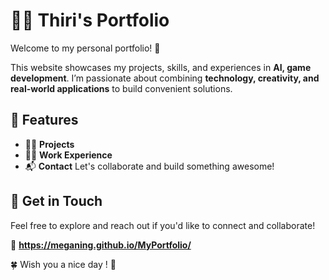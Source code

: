 # 🏄‍♀️ Thiri's Portfolio

Welcome to my personal portfolio! 👋  

This website showcases my projects, skills, and experiences in **AI, game development**. I’m passionate about combining **technology, creativity, and real-world applications** to build convenient solutions.  

## 🌟 Features  
- 🧚‍♀️ **Projects** 
- 🏋️‍♀️ **Work Experience**  
- 📬 **Contact**
Let's collaborate and build something awesome!  

## 🚀 Get in Touch  
Feel free to explore and reach out if you'd like to connect and collaborate!  

🔗 **https://meganing.github.io/MyPortfolio/**  

🍀 Wish you a nice day ! 🎍
